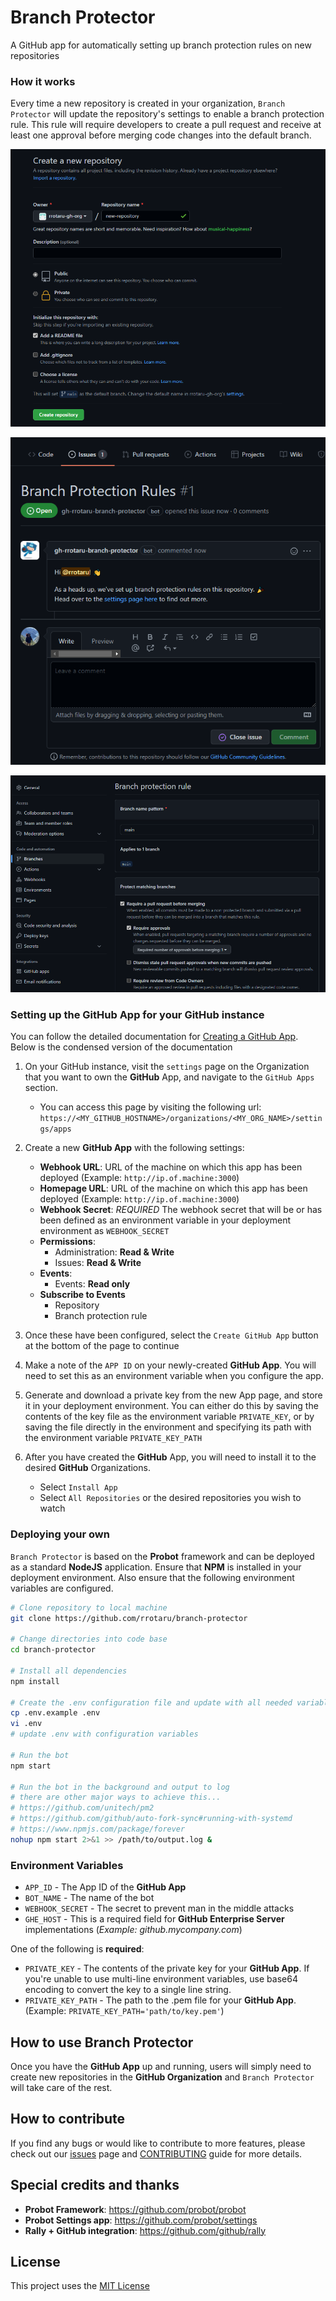 # Branch Protector

A GitHub app for automatically setting up branch protection rules on new repositories

### How it works

Every time a new repository is created in your organization, `Branch Protector` will update the repository's settings to enable a branch protection rule. This rule will require developers to create a pull request and receive at least one approval before merging code changes into the default branch.

![New repository created](images/create-new-repository.png)

![New issue opened with more details](images/check-new-issues.png)

![Branch protection rule](images/branch-protection-rule.png)

### Setting up the GitHub App for your GitHub instance

You can follow the detailed documentation for [Creating a GitHub App](https://developer.github.com/apps/building-github-apps/creating-a-github-app/). Below is the condensed version of the documentation

1. On your GitHub instance, visit the `settings` page on the Organization that you want to own the **GitHub** App, and navigate to the `GitHub Apps` section.
    - You can access this page by visiting the following url:
    `https://<MY_GITHUB_HOSTNAME>/organizations/<MY_ORG_NAME>/settings/apps`
2. Create a new **GitHub App** with the following settings:
    - **Webhook URL**: URL of the machine on which this app has been deployed (Example: `http://ip.of.machine:3000`)
    - **Homepage URL**: URL of the machine on which this app has been deployed (Example: `http://ip.of.machine:3000`)
    - **Webhook Secret**: *REQUIRED* The webhook secret that will be or has been defined as an environment variable in your deployment environment as `WEBHOOK_SECRET`
    - **Permissions**:
        - Administration: **Read & Write**
        - Issues: **Read & Write**
    - **Events**:
        - Events: **Read only**
    - **Subscribe to Events**
        - Repository
        - Branch protection rule

3. Once these have been configured, select the `Create GitHub App` button at the bottom of the page to continue
4. Make a note of the `APP ID` on your newly-created **GitHub App**. You will need to set this as an environment variable when you configure the app.
5. Generate and download a private key from the new App page, and store it in your deployment environment. You can either do this by saving the contents of the key file as the environment variable `PRIVATE_KEY`, or by saving the file directly in the environment and specifying its path with the environment variable `PRIVATE_KEY_PATH`
6. After you have created the **GitHub** App, you will need to install it to the desired **GitHub** Organizations.
    - Select `Install App`
    - Select `All Repositories` or the desired repositories you wish to watch

### Deploying your own

`Branch Protector` is based on the **Probot** framework and can be deployed as a standard **NodeJS** application. Ensure that **NPM** is installed in your deployment environment. Also ensure that the following environment variables are configured.

```bash
# Clone repository to local machine
git clone https://github.com/rrotaru/branch-protector

# Change directories into code base
cd branch-protector

# Install all dependencies
npm install

# Create the .env configuration file and update with all needed variables
cp .env.example .env
vi .env
# update .env with configuration variables

# Run the bot
npm start

# Run the bot in the background and output to log
# there are other major ways to achieve this...
# https://github.com/unitech/pm2
# https://github.com/github/auto-fork-sync#running-with-systemd
# https://www.npmjs.com/package/forever
nohup npm start 2>&1 >> /path/to/output.log &
```

### Environment Variables

- `APP_ID` - The App ID of the **GitHub App**
- `BOT_NAME` - The name of the bot
- `WEBHOOK_SECRET` - The secret to prevent man in the middle attacks
- `GHE_HOST` - This is a required field for **GitHub Enterprise Server** implementations (_Example: github.mycompany.com_)

One of the following is **required**:
- `PRIVATE_KEY` - The contents of the private key for your **GitHub App**. If you're unable to use multi-line environment variables, use base64 encoding to convert the key to a single line string.
- `PRIVATE_KEY_PATH` - The path to the .pem file for your **GitHub App**.
  (Example: `PRIVATE_KEY_PATH='path/to/key.pem'`)

## How to use Branch Protector

Once you have the **GitHub App** up and running, users will simply need to create new repositories in the **GitHub Organization** and `Branch Protector` will take care of the rest.

## How to contribute

If you find any bugs or would like to contribute to more features, please check out our [issues](https://github.com/rrotaru/branch-protector/issues) page and [CONTRIBUTING](CONTRIBUTING.md) guide for more details.

## Special credits and thanks

- **Probot Framework**: https://github.com/probot/probot
- **Probot Settings app**: https://github.com/probot/settings
- **Rally + GitHub integration**: https://github.com/github/rally

## License

This project uses the [MIT License](LICENSE)